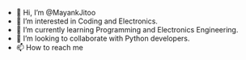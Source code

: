 - 👋 Hi, I’m @MayankJitoo
- 👀 I’m interested in Coding and Electronics.
- 🌱 I’m currently learning Programming and Electronics Engineering.
- 💞️ I’m looking to collaborate with Python developers.
- 📫 How to reach me 

<!---
MayankJitoo/MayankJitoo is a ✨ special ✨ repository because its `README.md` (this file) appears on your GitHub profile.
You can click the Preview link to take a look at your changes.
--->
